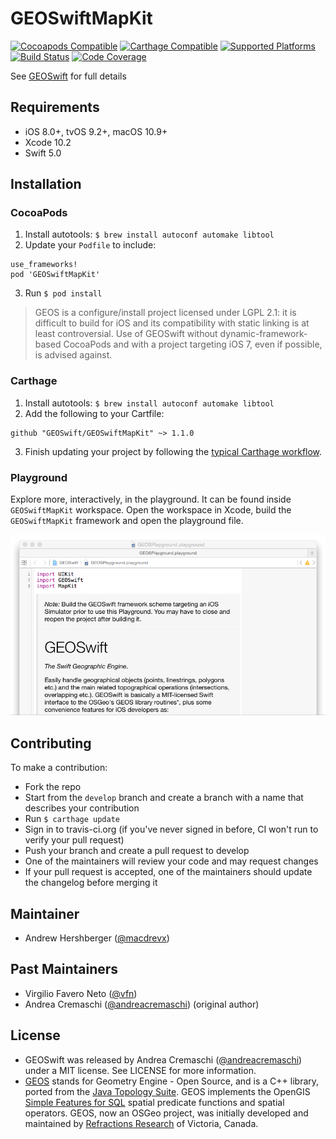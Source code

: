 # GEOSwiftMapKit

[![Cocoapods Compatible](https://img.shields.io/cocoapods/v/GEOSwiftMapKit)](https://cocoapods.org/pods/GEOSwiftMapKit)
[![Carthage Compatible](https://img.shields.io/badge/Carthage-compatible-brightgreen)](https://github.com/Carthage/Carthage)
[![Supported Platforms](https://img.shields.io/cocoapods/p/GEOSwiftMapKit)](https://github.com/GEOSwift/GEOSwiftMapKit)
[![Build Status](https://img.shields.io/travis/GEOSwift/GEOSwiftMapKit/master)](https://travis-ci.org/GEOSwift/GEOSwiftMapKit)
[![Code Coverage](https://img.shields.io/codecov/c/github/GEOSwift/GEOSwiftMapKit/master)](https://codecov.io/gh/GEOSwift/GEOSwiftMapKit)

See [GEOSwift](https://github.com/GEOSwift/GEOSwift) for full details

## Requirements

* iOS 8.0+, tvOS 9.2+, macOS 10.9+
* Xcode 10.2
* Swift 5.0

## Installation

### CocoaPods

1. Install autotools: `$ brew install autoconf automake libtool`
2. Update your `Podfile` to include:

```
use_frameworks!
pod 'GEOSwiftMapKit'
```

3. Run `$ pod install`

> GEOS is a configure/install project licensed under LGPL 2.1: it is difficult to build for iOS and its compatibility with static linking is at least controversial. Use of GEOSwift without dynamic-framework-based CocoaPods and with a project targeting iOS 7, even if possible, is advised against.

### Carthage

1. Install autotools: `$ brew install autoconf automake libtool`
2. Add the following to your Cartfile:

```
github "GEOSwift/GEOSwiftMapKit" ~> 1.1.0
```

3. Finish updating your project by following the [typical Carthage
workflow](https://github.com/Carthage/Carthage#quick-start).

### Playground

Explore more, interactively, in the playground. It can be found inside `GEOSwiftMapKit` workspace. Open the workspace in Xcode, build the `GEOSwiftMapKit` framework and open the playground file.

![Playground](/README-images/playground.png)

## Contributing

To make a contribution:

* Fork the repo
* Start from the `develop` branch and create a branch with a name that describes your contribution
* Run `$ carthage update`
* Sign in to travis-ci.org (if you've never signed in before, CI won't run to verify your pull request)
* Push your branch and create a pull request to develop
* One of the maintainers will review your code and may request changes
* If your pull request is accepted, one of the maintainers should update the changelog before merging it

## Maintainer

* Andrew Hershberger ([@macdrevx](https://github.com/macdrevx))

## Past Maintainers

* Virgilio Favero Neto ([@vfn](https://github.com/vfn))
* Andrea Cremaschi ([@andreacremaschi](https://twitter.com/andreacremaschi)) (original author)

## License

* GEOSwift was released by Andrea Cremaschi ([@andreacremaschi](https://twitter.com/andreacremaschi)) under a MIT license. See LICENSE for more information.
* [GEOS](http://trac.osgeo.org/geos/) stands for Geometry Engine - Open Source, and is a C++ library, ported from the [Java Topology Suite](http://sourceforge.net/projects/jts-topo-suite/). GEOS implements the OpenGIS [Simple Features for SQL](http://www.opengeospatial.org/standards/sfs) spatial predicate functions and spatial operators. GEOS, now an OSGeo project, was initially developed and maintained by [Refractions Research](http://www.refractions.net/) of Victoria, Canada.

